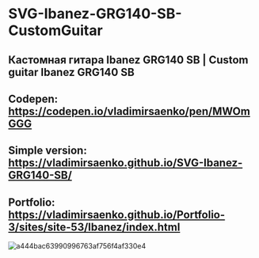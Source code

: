 # SVG-Ibanez-GRG140-SB-CustomGuitar

## Кастомная гитара Ibanez GRG140 SB | Custom guitar Ibanez GRG140 SB

## Codepen: https://codepen.io/vladimirsaenko/pen/MWOmGGG

## Simple version: https://vladimirsaenko.github.io/SVG-Ibanez-GRG140-SB/

## Portfolio: https://vladimirsaenko.github.io/Portfolio-3/sites/site-53/Ibanez/index.html

![a444bac63990996763af756f4af330e4](https://user-images.githubusercontent.com/56477695/153446978-4cb5e891-41f7-4cd3-8cad-c427d01c022e.jpg)
